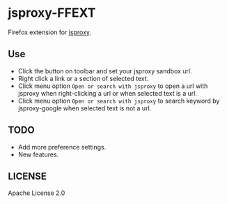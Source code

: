 # jsproxy-FFEXT
Firefox extension for [jsproxy](https://github.com/EtherDream/jsproxy).

## Use
- Click the button on toolbar and set your jsproxy sandbox url.
- Right click a link or a section of selected text.
- Click menu option `Open or search with jsproxy` to open a url with jsproxy when right-clicking a url or when selected text is a url.
- Click menu option `Open or search with jsproxy` to search keyword by jsproxy-google when selected text is not a url.

## TODO
- Add more preference settings. 
- New features.

## LICENSE
Apache License 2.0
